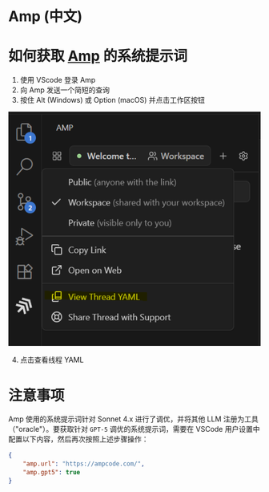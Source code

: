 # Amp (中文)

# 如何获取 [Amp](https://ampcode.com) 的系统提示词

1. 使用 VScode 登录 Amp
2. 向 Amp 发送一个简短的查询
3. 按住 Alt (Windows) 或 Option (macOS) 并点击工作区按钮

![](./view-thread-yaml.png)

4. 点击查看线程 YAML

# 注意事项

Amp 使用的系统提示词针对 Sonnet 4.x 进行了调优，并将其他 LLM 注册为工具（"oracle"）。要获取针对 `GPT-5` 调优的系统提示词，需要在 VSCode 用户设置中配置以下内容，然后再次按照上述步骤操作：

```json
{
    "amp.url": "https://ampcode.com/",
    "amp.gpt5": true
}
```